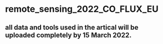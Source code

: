 # remote_sensing_2022_CO_FLUX_EU

## all data and tools used in the artical will be uploaded completely by 15 March 2022.
